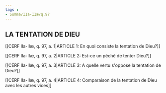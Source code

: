 ```yaml
---
tags : 
- Summa/IIa-IIæ/q.97
---
```


## LA TENTATION DE DIEU

[[CERF IIa-IIæ, q. 97, a. 1|ARTICLE 1: En quoi consiste la tentation de Dieu?]]

[[CERF IIa-IIæ, q. 97, a. 2|ARTICLE 2: Est-ce un péché de tenter Dieu?]]

[[CERF IIa-IIæ, q. 97, a. 3|ARTICLE 3: A quelle vertu s'oppose la tentation de Dieu?]]

[[CERF IIa-IIæ, q. 97, a. 4|ARTICLE 4: Comparaison de la tentation de Dieu avec les autres vices]]

